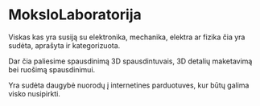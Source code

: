 # MoksloLaboratorija

Viskas kas yra susiją su elektronika, mechanika, elektra ar fizika čia yra sudėta, aprašyta ir kategorizuota.

Dar čia paliesime spausdinimą 3D spausdintuvais, 3D detalių maketavimą bei ruošimą spausdinimui.

Yra sudėta daugybė nuorodų į internetines parduotuves, kur būtų galima visko nusipirkti.
